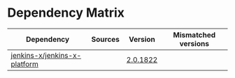 # Dependency Matrix

Dependency | Sources | Version | Mismatched versions
---------- | ------- | ------- | -------------------
[jenkins-x/jenkins-x-platform](https://github.com/jenkins-x/jenkins-x-platform) |  | [2.0.1822](https://github.com/jenkins-x/jenkins-x-platform/releases/tag/v2.0.1822) | 
